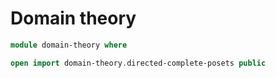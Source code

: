 # Domain theory

```agda
module domain-theory where

open import domain-theory.directed-complete-posets public
```
